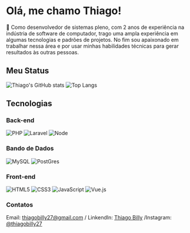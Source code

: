 # Olá, me chamo Thiago!
🚀 Como desenvolvedor de sistemas pleno, com 2 anos de experiência na indústria de software de computador, trago uma ampla experiência em algumas tecnologias e padrões de projetos. No fim sou apaixonado em trabalhar nessa área e por usar minhas habilidades técnicas para gerar resultados às outras pessoas.

## Meu Status
![Thiago's GitHub stats](https://github-readme-stats.vercel.app/api?username=TdB27&show_icons=true&theme=transparent&locale=pt-BR)
![Top Langs](https://github-readme-stats.vercel.app/api/top-langs/?username=TdB27&layout=compact)

## Tecnologias

### Back-end
![PHP](https://img.shields.io/badge/php-%23777BB4.svg?style=for-the-badge&logo=php&logoColor=white) 
![Laravel](https://img.shields.io/badge/laravel-%23FF2D20.svg?style=for-the-badge&logo=laravel&logoColor=white)
![Node](https://img.shields.io/badge/Node.js-339933?style=for-the-badge&logo=nodedotjs&logoColor=white)

### Bando de Dados
![MySQL](https://img.shields.io/badge/mysql-%2300f.svg?style=for-the-badge&logo=mysql&logoColor=white)
![PostGres](https://img.shields.io/badge/postgres-003545?style=for-the-badge&logo=postgres&logoColor=white)

### Front-end
![HTML5](https://img.shields.io/badge/html5-%23E34F26.svg?style=for-the-badge&logo=html5&logoColor=white)
![CSS3](https://img.shields.io/badge/css3-%231572B6.svg?style=for-the-badge&logo=css3&logoColor=white)
![JavaScript](https://img.shields.io/badge/javascript-%23323330.svg?style=for-the-badge&logo=javascript&logoColor=%23F7DF1E)
![Vue.js](https://img.shields.io/badge/vuejs-%2335495e.svg?style=for-the-badge&logo=vuedotjs&logoColor=%234FC08D)


### Contatos
Email: thiagobilly27@gmail.com / LinkendIn: [Thiago Billy](https://www.linkedin.com/in/thiago-billy-367940213/) /Instagram: [@thiagobilly27](https://www.instagram.com/thiagobilly27/)
